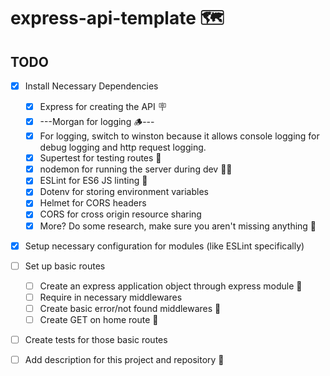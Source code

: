 # express-api-template 🗺️

## TODO

- [x] Install Necessary Dependencies

  - [x] Express for creating the API 🪧
  - [x] ---Morgan for logging 🪵---
  - [x] For logging, switch to winston because it allows console logging for debug logging and http request logging.
  - [x] Supertest for testing routes 🧪
  - [x] nodemon for running the server during dev 🏃‍♂️
  - [x] ESLint for ES6 JS linting 🧹
  - [x] Dotenv for storing environment variables
  - [x] Helmet for CORS headers
  - [x] CORS for cross origin resource sharing
  - [x] More? Do some research, make sure you aren't missing anything 🔬

- [x] Setup necessary configuration for modules (like ESLint specifically)
- [ ] Set up basic routes
  - [ ] Create an express application object through express module 🚅
  - [ ] Require in necessary middlewares
  - [ ] Create basic error/not found middlewares 🛑
  - [ ] Create GET on home route 🏡
- [ ] Create tests for those basic routes
- [ ] Add description for this project and repository 📜
